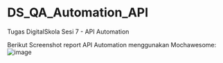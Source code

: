 # DS_QA_Automation_API
Tugas DigitalSkola Sesi 7 - API Automation

Berikut Screenshot report API Automation menggunakan Mochawesome:
![image](https://github.com/Jauhar40/DS_QA_Automation_API/assets/149031842/1c1f13e5-2fb4-4fa8-8b6d-eb50f0813b56)
